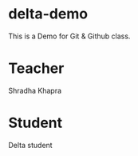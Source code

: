 # delta-demo
This is a Demo for Git &amp; Github class.

# Teacher
Shradha Khapra

# Student
Delta student
